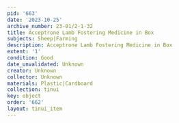 ```yaml
---
pid: '663'
date: '2023-10-25'
archive_number: 23-01/2-1-32
title: Acceptrone Lamb Fostering Medicine in Box
subjects: Sheep|Farming
description: Acceptrone Lamb Fostering Medicine in Box
extent: '1'
condition: Good
date_unvalidated: Unknown
creator: Unknown
collector: Unknown
materials: Plastic|Cardboard
collection: tinui
key: object
order: '662'
layout: tinui_item
---
```

